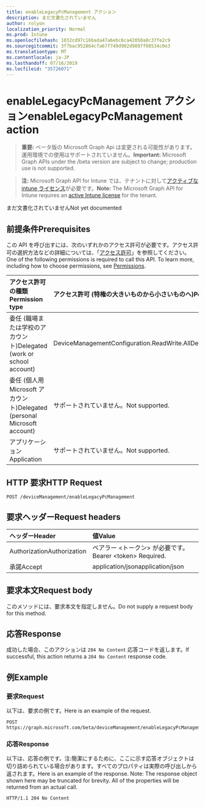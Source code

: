 ```yaml
---
title: enableLegacyPcManagement アクション
description: まだ文書化されていません
author: rolyon
localization_priority: Normal
ms.prod: Intune
ms.openlocfilehash: 1032cd97c16bada47a6ebc6ca42050a8c37fe2c9
ms.sourcegitcommit: 3f7bac952864cfa67f749d902d9897f08534c0e3
ms.translationtype: MT
ms.contentlocale: ja-JP
ms.lasthandoff: 07/16/2019
ms.locfileid: "35726071"
---
```

# <a name="enablelegacypcmanagement-action"></a><span data-ttu-id="da3d9-103">enableLegacyPcManagement アクション</span><span class="sxs-lookup"><span data-stu-id="da3d9-103">enableLegacyPcManagement action</span></span>

> <span data-ttu-id="da3d9-104">**重要:** ベータ版の Microsoft Graph Api は変更される可能性があります。運用環境での使用はサポートされていません。</span><span class="sxs-lookup"><span data-stu-id="da3d9-104">**Important:** Microsoft Graph APIs under the /beta version are subject to change; production use is not supported.</span></span>

> <span data-ttu-id="da3d9-105">**注:** Microsoft Graph API for Intune では、テナントに対して[アクティブな intune ライセンス](https://go.microsoft.com/fwlink/?linkid=839381)が必要です。</span><span class="sxs-lookup"><span data-stu-id="da3d9-105">**Note:** The Microsoft Graph API for Intune requires an [active Intune license](https://go.microsoft.com/fwlink/?linkid=839381) for the tenant.</span></span>

<span data-ttu-id="da3d9-106">まだ文書化されていません</span><span class="sxs-lookup"><span data-stu-id="da3d9-106">Not yet documented</span></span>

## <a name="prerequisites"></a><span data-ttu-id="da3d9-107">前提条件</span><span class="sxs-lookup"><span data-stu-id="da3d9-107">Prerequisites</span></span>
<span data-ttu-id="da3d9-p101">この API を呼び出すには、次のいずれかのアクセス許可が必要です。アクセス許可の選択方法などの詳細については、「[アクセス許可](/graph/permissions-reference)」を参照してください。</span><span class="sxs-lookup"><span data-stu-id="da3d9-p101">One of the following permissions is required to call this API. To learn more, including how to choose permissions, see [Permissions](/graph/permissions-reference).</span></span>

|<span data-ttu-id="da3d9-110">アクセス許可の種類</span><span class="sxs-lookup"><span data-stu-id="da3d9-110">Permission type</span></span>|<span data-ttu-id="da3d9-111">アクセス許可 (特権の大きいものから小さいものへ)</span><span class="sxs-lookup"><span data-stu-id="da3d9-111">Permissions (from most to least privileged)</span></span>|
|:---|:---|
|<span data-ttu-id="da3d9-112">委任 (職場または学校のアカウント)</span><span class="sxs-lookup"><span data-stu-id="da3d9-112">Delegated (work or school account)</span></span>|<span data-ttu-id="da3d9-113">DeviceManagementConfiguration.ReadWrite.All</span><span class="sxs-lookup"><span data-stu-id="da3d9-113">DeviceManagementConfiguration.ReadWrite.All</span></span>|
|<span data-ttu-id="da3d9-114">委任 (個人用 Microsoft アカウント)</span><span class="sxs-lookup"><span data-stu-id="da3d9-114">Delegated (personal Microsoft account)</span></span>|<span data-ttu-id="da3d9-115">サポートされていません。</span><span class="sxs-lookup"><span data-stu-id="da3d9-115">Not supported.</span></span>|
|<span data-ttu-id="da3d9-116">アプリケーション</span><span class="sxs-lookup"><span data-stu-id="da3d9-116">Application</span></span>|<span data-ttu-id="da3d9-117">サポートされていません。</span><span class="sxs-lookup"><span data-stu-id="da3d9-117">Not supported.</span></span>|

## <a name="http-request"></a><span data-ttu-id="da3d9-118">HTTP 要求</span><span class="sxs-lookup"><span data-stu-id="da3d9-118">HTTP Request</span></span>
<!-- {
  "blockType": "ignored"
}
-->
``` http
POST /deviceManagement/enableLegacyPcManagement
```

## <a name="request-headers"></a><span data-ttu-id="da3d9-119">要求ヘッダー</span><span class="sxs-lookup"><span data-stu-id="da3d9-119">Request headers</span></span>
|<span data-ttu-id="da3d9-120">ヘッダー</span><span class="sxs-lookup"><span data-stu-id="da3d9-120">Header</span></span>|<span data-ttu-id="da3d9-121">値</span><span class="sxs-lookup"><span data-stu-id="da3d9-121">Value</span></span>|
|:---|:---|
|<span data-ttu-id="da3d9-122">Authorization</span><span class="sxs-lookup"><span data-stu-id="da3d9-122">Authorization</span></span>|<span data-ttu-id="da3d9-123">ベアラー &lt;トークン&gt; が必要です。</span><span class="sxs-lookup"><span data-stu-id="da3d9-123">Bearer &lt;token&gt; Required.</span></span>|
|<span data-ttu-id="da3d9-124">承諾</span><span class="sxs-lookup"><span data-stu-id="da3d9-124">Accept</span></span>|<span data-ttu-id="da3d9-125">application/json</span><span class="sxs-lookup"><span data-stu-id="da3d9-125">application/json</span></span>|

## <a name="request-body"></a><span data-ttu-id="da3d9-126">要求本文</span><span class="sxs-lookup"><span data-stu-id="da3d9-126">Request body</span></span>
<span data-ttu-id="da3d9-127">このメソッドには、要求本文を指定しません。</span><span class="sxs-lookup"><span data-stu-id="da3d9-127">Do not supply a request body for this method.</span></span>

## <a name="response"></a><span data-ttu-id="da3d9-128">応答</span><span class="sxs-lookup"><span data-stu-id="da3d9-128">Response</span></span>
<span data-ttu-id="da3d9-129">成功した場合、このアクションは `204 No Content` 応答コードを返します。</span><span class="sxs-lookup"><span data-stu-id="da3d9-129">If successful, this action returns a `204 No Content` response code.</span></span>

## <a name="example"></a><span data-ttu-id="da3d9-130">例</span><span class="sxs-lookup"><span data-stu-id="da3d9-130">Example</span></span>

### <a name="request"></a><span data-ttu-id="da3d9-131">要求</span><span class="sxs-lookup"><span data-stu-id="da3d9-131">Request</span></span>
<span data-ttu-id="da3d9-132">以下は、要求の例です。</span><span class="sxs-lookup"><span data-stu-id="da3d9-132">Here is an example of the request.</span></span>
``` http
POST https://graph.microsoft.com/beta/deviceManagement/enableLegacyPcManagement
```

### <a name="response"></a><span data-ttu-id="da3d9-133">応答</span><span class="sxs-lookup"><span data-stu-id="da3d9-133">Response</span></span>
<span data-ttu-id="da3d9-p102">以下は、応答の例です。注:簡潔にするために、ここに示す応答オブジェクトは切り詰められている場合があります。すべてのプロパティは実際の呼び出しから返されます。</span><span class="sxs-lookup"><span data-stu-id="da3d9-p102">Here is an example of the response. Note: The response object shown here may be truncated for brevity. All of the properties will be returned from an actual call.</span></span>
``` http
HTTP/1.1 204 No Content
```





